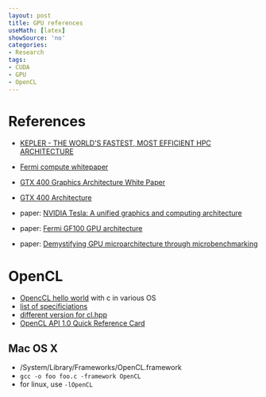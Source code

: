 ```yaml
---
layout: post
title: GPU references
useMath: [latex]
showSource: 'no'
categories:
- Research
tags:
- CUDA
- GPU
- OpenCL
---
```


# References
 - [KEPLER - THE WORLD'S FASTEST, MOST EFFICIENT HPC ARCHITECTURE][4]
 - [Fermi compute whitepaper][1]
 - [GTX 400 Graphics Architecture White Paper][2]
 - [GTX 400 Architecture][3]

 - paper: [NVIDIA Tesla: A unified graphics and computing architecture][5]
 - paper: [Fermi GF100 GPU architecture][6]
 - paper: [Demystifying GPU microarchitecture through microbenchmarking][7]

# OpenCL
 - [OpencCL hello world][11] with c in various OS
 - [list of specificiations][8]
 - [different version for cl.hpp][9]
 - [OpenCL API 1.0 Quick Reference Card][10]


## Mac OS X
 - /System/Library/Frameworks/OpenCL.framework
 - `gcc -o foo foo.c -framework OpenCL`
 - for linux, use `-lOpenCL`


[11]: https://www.fixstars.com/en/opencl/book/OpenCLProgrammingBook/first-opencl-program/
[10]: https://www.khronos.org/files/opencl-quick-reference-card.pdf
[9]: https://www.khronos.org/registry/cl/api/1.2/cl.hpp
[8]: https://www.khronos.org/registry/cl/specs/
[7]: http://www.stuffedcow.net/files/gpuarch-ispass2010.pdf
[6]: http://citeseerx.ist.psu.edu/viewdoc/download?doi=10.1.1.210.5301&rep=rep1&type=pdf
[5]: http://people.cs.umass.edu/~emery/classes/cmpsci691st/readings/Arch/gpu.pdf
[4]: http://www.nvidia.com/object/nvidia-kepler.html
[3]: http://www.nvidia.com/object/GTX_400_architecture.html
[2]: http://www.nvidia.com/object/IO_89569.html
[1]: http://www.nvidia.com/object/IO_89570.html
